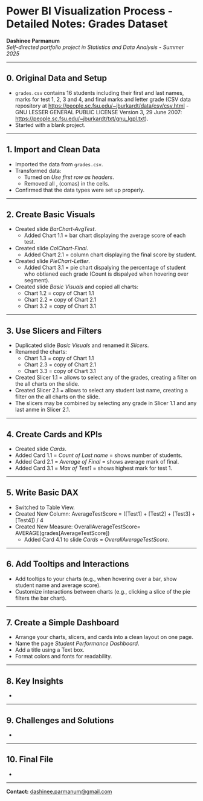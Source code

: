 # Power BI Visualization Process - Detailed Notes: Grades Dataset

**Dashinee Parmanum**  
*Self-directed portfolio project in Statistics and Data Analysis - Summer 2025*

---
## 0. Original Data and Setup
- `grades.csv` contains 16 students including their first and last names, marks for test 1, 2, 3 and 4, and final marks and letter grade (CSV data repository at https://people.sc.fsu.edu/~jburkardt/data/csv/csv.html - GNU LESSER GENERAL PUBLIC LICENSE Version 3, 29 June 2007: https://people.sc.fsu.edu/~jburkardt/txt/gnu_lgpl.txt).
- Started with a blank project.

---
## 1. Import and Clean Data
- Imported the data from `grades.csv`.
- Transformed data:
  - Turned on *Use first row as headers*.
   - Removed all , (comas) in the cells.
- Confirmed that the data types were set up properly.

---
## 2. Create Basic Visuals
- Created slide *BarChart-AvgTest*.
  - Added Chart 1.1 = bar chart displaying the average score of each test.
- Created slide *ColChart-Final*.
  - Added Chart 2.1 = column chart displaying the final score by student.
- Created slide *PieChart-Letter*.
  - Added Chart 3.1 = pie chart dispalying the percentage of student who obtianed each grade (Count is dispalyed when hovering over segment).
- Created slide *Basic Visuals* and copied all charts:
  -  Chart 1.2 = copy of Chart 1.1
  -  Chart 2.2 = copy of Chart 2.1
  -  Chart 3.2 = copy of Chart 3.1
    
---
## 3. Use Slicers and Filters
- Duplicated slide *Basic Visuals* and renamed it *Slicers*.
- Renamed the charts:
  -  Chart 1.3 = copy of Chart 1.1
  -  Chart 2.3 = copy of Chart 2.1
  -  Chart 3.3 = copy of Chart 3.1
- Created Slicer 1.1 = allows to select any of the grades, creating a filter on the all charts on the slide.
- Created Slicer 2.1 = allows to select any student last name, creating a filter on the all charts on the slide.
- The slicers may be combined by selecting any grade in Slicer 1.1 and any last anme in Slicer 2.1. 

---
## 4. Create Cards and KPIs
- Created slide *Cards*.
- Added Card 1.1 = *Count of Last name* = shows number of students.
- Added Card 2.1 = *Average of Final* = shows average mark of final.
- Added Card 3.1 = *Max of Test1* = shows highest mark for test 1.

---
## 5. Write Basic DAX
- Switched to Table View.
- Created New Column: AverageTestScore = ([Test1] + [Test2] + [Test3] + [Test4]) / 4
- Created New Measure: OverallAverageTestScore= AVERAGE(grades[AverageTestScore]) 
  - Added Card 4.1 to slide *Cards* = *OverallAverageTestScore*.

---
## 6. Add Tooltips and Interactions
- Add tooltips to your charts (e.g., when hovering over a bar, show student name and average score).
- Customize interactions between charts (e.g., clicking a slice of the pie filters the bar chart).

---
## 7.  Create a Simple Dashboard
- Arrange your charts, slicers, and cards into a clean layout on one page.
- Name the page *Student Performance Dashboard*.
- Add a title using a Text box.
- Format colors and fonts for readability.

---
## 8. Key Insights
- 

---
## 9. Challenges and Solutions
- 

---
## 10. Final File
- 

---
**Contact:** dashinee.parmanum@gmail.com
